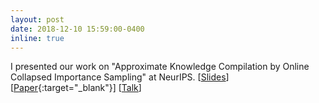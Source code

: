 ```yaml
---
layout: post
date: 2018-12-10 15:59:00-0400
inline: true
---
```


I presented our work on "Approximate Knowledge Compilation by Online Collapsed Importance Sampling" at NeurIPS. \[[Slides](/assets/pdf/CollapedCompilationNIPS.pdf)\] \[[Paper](http://starai.cs.ucla.edu/papers/FriedmanNeurIPS18.pdf){:target="\_blank"}\] \[[Talk](https://youtu.be/QcFGBPNh24E?t=3582)\]

